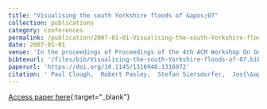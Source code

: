```yaml
---
title: "Visualising the south Yorkshire floods of &apos;07"
collection: publications
category: conferences
permalink: /publication/2007-01-01-Visualising-the-south-Yorkshire-floods-of-07
date: 2007-01-01
venue: 'In the proceedings of Proceedings of the 4th ACM Workshop On Geographic Information Retrieval, GIR 2007, Lisbon, Portugal, November 9, 2007'
bibtexurl: '/files/bib/Visualising-the-south-Yorkshire-floods-of-07.bib'
paperurl: 'https://doi.org/10.1145/1316948.1316972'
citation: ' Paul Clough,  Robert Pasley,  Stefan Siersdorfer,  Jos{\&apos;{e}} Pedro,  Mark Sanderson, &quot;Visualising the south Yorkshire floods of &amp;apos;07.&quot; In the proceedings of Proceedings of the 4th ACM Workshop On Geographic Information Retrieval, GIR 2007, Lisbon, Portugal, November 9, 2007, 2007.'
---
```

[Access paper here](https://doi.org/10.1145/1316948.1316972){:target="_blank"}
